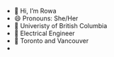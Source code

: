 - 👋 Hi, I’m Rowa
- 😄 Pronouns: She/Her
- 🏫 Univeristy of British Columbia
- 🔌 Electrical Engineer
- 📍 Toronto and Vancouver
- 

<!---
rowaahmed/rowaahmed is a ✨ special ✨ repository because its `README.md` (this file) appears on your GitHub profile.
You can click the Preview link to take a look at your changes.
--->
